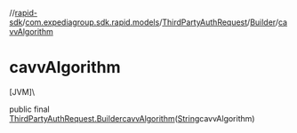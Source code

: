 //[rapid-sdk](../../../../index.md)/[com.expediagroup.sdk.rapid.models](../../index.md)/[ThirdPartyAuthRequest](../index.md)/[Builder](index.md)/[cavvAlgorithm](cavv-algorithm.md)

# cavvAlgorithm

[JVM]\

public final [ThirdPartyAuthRequest.Builder](index.md)[cavvAlgorithm](cavv-algorithm.md)([String](https://docs.oracle.com/javase/8/docs/api/java/lang/String.html)cavvAlgorithm)
